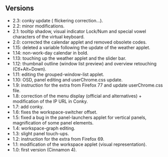 ## Versions

* 2.3: conky update ( flickering correction…).
* 2.2: minor modifications.
* 2.1: tooltip shadow, visual indicator Lock/Num and special vowel characters of the virtual keyboard.
* 2.0: corrected the calendar applet and removed obsolete codes.
* 1.15: deleted a variable following the update of the weather applet.
* 1.14: non-work-day calendar in bold.
* 1.13: touching up the weather applet and the slider bar.
* 1.12: thumbnail outline (window list preview) and overview retouching (Ctl+Alt+Down).
* 1.11: editing the grouped-window-list applet.
* 1.10: OSD, panel editing and userChrome.css update.
* 1.9: instruction for the extra from Firefox 77 and update userChrome.css file.
* 1.8: correction of the menu display (official and alternatives) + modification of the IP URL in Conky.
* 1.7: add conky.
* 1.6: fixes the workspace-switcher offset.
* 1.5: fixed a bug in the panel-launchers applet for vertical panels, magnification of some panel elements.
* 1.4: workspace-graph editing.
* 1.3: slight panel touch-ups.
* 1.2: instruction for the extra from Firefox 69.
* 1.1: modification of the workspace applet (visual representation).
* 1.0: first version (Cinnamon 4).
